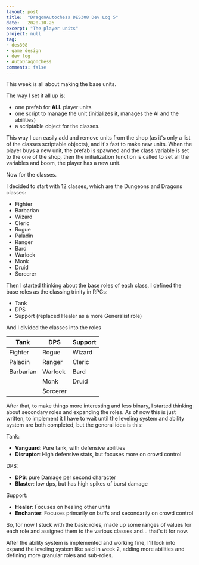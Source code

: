 ```yaml
---
layout: post
title:  "DragonAutochess DES308 Dev Log 5"
date:   2020-10-26
excerpt: "The player units"
project: null
tag:
- des308
- game design
- dev log
- AutoDragonchess
comments: false
---
```

This week is all about making the base units.

The way I set it all up is: 
- one prefab for __ALL__ player units
- one script to manage the unit (initializes it, manages the AI and the abilities)
- a scriptable object for the classes.

This way I can easily add and remove units from the shop (as it's only a list of the classes scriptable objects), and it's fast to make new units.
When the player buys a new unit, the prefab is spawned and the class variable is set to the one of the shop, then the initialization function is called to set all the variables and boom, the player has a new unit.

Now for the classes.

I decided to start with 12 classes, which are the Dungeons and Dragons classes:
- Fighter
- Barbarian
- Wizard
- Cleric
- Rogue
- Paladin
- Ranger
- Bard
- Warlock
- Monk
- Druid
- Sorcerer

Then I started thinking about the base roles of each class, I defined the base roles as the classing trinity in RPGs:
- Tank
- DPS
- Support (replaced Healer as a more Generalist role)
 
And I divided the classes into the roles

|Tank|DPS|Support|
|---|---|---|
|Fighter|Rogue|Wizard|
|Paladin|Ranger|Cleric|
|Barbarian|Warlock|Bard|
||Monk|Druid|
||Sorcerer||

After that, to make things more interesting and less binary, I started thinking about secondary roles and expanding the roles. As of now this is just written, to implement it I have to wait until the leveling system and ability system are both completed, but the general idea is this:

Tank:
- __Vanguard__: Pure tank, with defensive abilities
- __Disruptor__: High defensive stats, but focuses more on crowd control

DPS:
- __DPS__: pure Damage per second character
- __Blaster__: low dps, but has high spikes of burst damage

Support:
- __Healer__: Focuses on healing other units
- __Enchanter__: Focuses primarily on buffs and secondarily on crowd control 

So, for now I stuck with the basic roles, made up some ranges of values for each role and assigned them to the various classes and... that's it for now.

After the ability system is implemented and working fine, I'll look into expand the leveling system like said in week 2, adding more abilities and defining more granular roles and sub-roles.